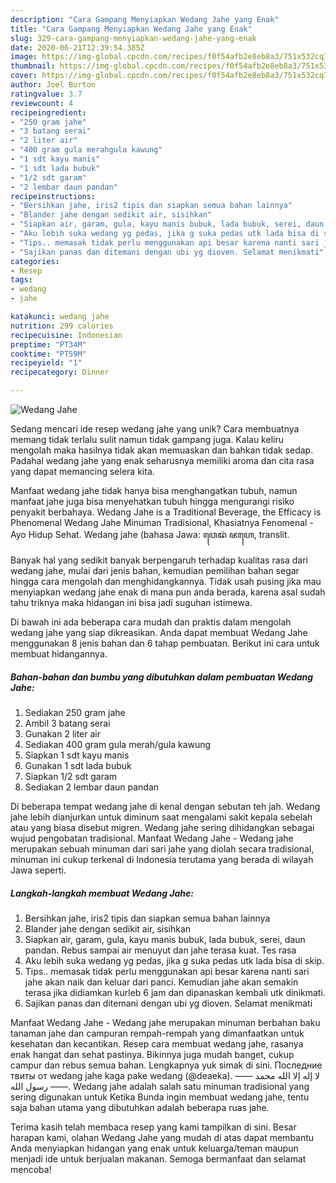 ```yaml
---
description: "Cara Gampang Menyiapkan Wedang Jahe yang Enak"
title: "Cara Gampang Menyiapkan Wedang Jahe yang Enak"
slug: 329-cara-gampang-menyiapkan-wedang-jahe-yang-enak
date: 2020-06-21T12:39:54.385Z
image: https://img-global.cpcdn.com/recipes/f0f54afb2e8eb8a3/751x532cq70/wedang-jahe-foto-resep-utama.jpg
thumbnail: https://img-global.cpcdn.com/recipes/f0f54afb2e8eb8a3/751x532cq70/wedang-jahe-foto-resep-utama.jpg
cover: https://img-global.cpcdn.com/recipes/f0f54afb2e8eb8a3/751x532cq70/wedang-jahe-foto-resep-utama.jpg
author: Joel Burton
ratingvalue: 3.7
reviewcount: 4
recipeingredient:
- "250 gram jahe"
- "3 batang serai"
- "2 liter air"
- "400 gram gula merahgula kawung"
- "1 sdt kayu manis"
- "1 sdt lada bubuk"
- "1/2 sdt garam"
- "2 lembar daun pandan"
recipeinstructions:
- "Bersihkan jahe, iris2 tipis dan siapkan semua bahan lainnya"
- "Blander jahe dengan sedikit air, sisihkan"
- "Siapkan air, garam, gula, kayu manis bubuk, lada bubuk, serei, daun pandan. Rebus sampai air menuyut dan jahe terasa kuat. Tes rasa"
- "Aku lebih suka wedang yg pedas, jika g suka pedas utk lada bisa di skip."
- "Tips.. memasak tidak perlu menggunakan api besar karena nanti sari jahe akan naik dan keluar dari panci. Kemudian jahe akan semakin terasa jika didiamkan kurleb 6 jam dan dipanaskan kembali utk dinikmati."
- "Sajikan panas dan ditemani dengan ubi yg dioven. Selamat menikmati"
categories:
- Resep
tags:
- wedang
- jahe

katakunci: wedang jahe 
nutrition: 299 calories
recipecuisine: Indonesian
preptime: "PT34M"
cooktime: "PT59M"
recipeyield: "1"
recipecategory: Dinner

---
```



![Wedang Jahe](https://img-global.cpcdn.com/recipes/f0f54afb2e8eb8a3/751x532cq70/wedang-jahe-foto-resep-utama.jpg)

Sedang mencari ide resep wedang jahe yang unik? Cara membuatnya memang tidak terlalu sulit namun tidak gampang juga. Kalau keliru mengolah maka hasilnya tidak akan memuaskan dan bahkan tidak sedap. Padahal wedang jahe yang enak seharusnya memiliki aroma dan cita rasa yang dapat memancing selera kita.

Manfaat wedang jahe tidak hanya bisa menghangatkan tubuh, namun manfaat jahe juga bisa menyehatkan tubuh hingga mengurangi risiko penyakit berbahaya. Wedang Jahe is a Traditional Beverage, the Efficacy is Phenomenal Wedang Jahe Minuman Tradisional, Khasiatnya Fenomenal - Ayo Hidup Sehat. Wedang jahe (bahasa Jawa: ꦮꦺꦢꦁ ꦗꦲꦺ, translit.

Banyak hal yang sedikit banyak berpengaruh terhadap kualitas rasa dari wedang jahe, mulai dari jenis bahan, kemudian pemilihan bahan segar hingga cara mengolah dan menghidangkannya. Tidak usah pusing jika mau menyiapkan wedang jahe enak di mana pun anda berada, karena asal sudah tahu triknya maka hidangan ini bisa jadi suguhan istimewa.


Di bawah ini ada beberapa cara mudah dan praktis dalam mengolah wedang jahe yang siap dikreasikan. Anda dapat membuat Wedang Jahe menggunakan 8 jenis bahan dan 6 tahap pembuatan. Berikut ini cara untuk membuat hidangannya.

<!--inarticleads1-->

##### Bahan-bahan dan bumbu yang dibutuhkan dalam pembuatan Wedang Jahe:

1. Sediakan 250 gram jahe
1. Ambil 3 batang serai
1. Gunakan 2 liter air
1. Sediakan 400 gram gula merah/gula kawung
1. Siapkan 1 sdt kayu manis
1. Gunakan 1 sdt lada bubuk
1. Siapkan 1/2 sdt garam
1. Sediakan 2 lembar daun pandan


Di beberapa tempat wedang jahe di kenal dengan sebutan teh jah. Wedang jahe lebih dianjurkan untuk diminum saat mengalami sakit kepala sebelah atau yang biasa disebut migren. Wedang jahe sering dihidangkan sebagai wujud pengobatan tradisional. Manfaat Wedang Jahe - Wedang jahe merupakan sebuah minuman dari sari jahe yang diolah secara tradisional, minuman ini cukup terkenal di Indonesia terutama yang berada di wilayah Jawa seperti. 

<!--inarticleads2-->

##### Langkah-langkah membuat Wedang Jahe:

1. Bersihkan jahe, iris2 tipis dan siapkan semua bahan lainnya
1. Blander jahe dengan sedikit air, sisihkan
1. Siapkan air, garam, gula, kayu manis bubuk, lada bubuk, serei, daun pandan. Rebus sampai air menuyut dan jahe terasa kuat. Tes rasa
1. Aku lebih suka wedang yg pedas, jika g suka pedas utk lada bisa di skip.
1. Tips.. memasak tidak perlu menggunakan api besar karena nanti sari jahe akan naik dan keluar dari panci. Kemudian jahe akan semakin terasa jika didiamkan kurleb 6 jam dan dipanaskan kembali utk dinikmati.
1. Sajikan panas dan ditemani dengan ubi yg dioven. Selamat menikmati


Manfaat Wedang Jahe - Wedang jahe merupakan minuman berbahan baku tanaman jahe dan campuran rempah-rempah yang dimanfaatkan untuk kesehatan dan kecantikan. Resep cara membuat wedang jahe, rasanya enak hangat dan sehat pastinya. Bikinnya juga mudah banget, cukup campur dan rebus semua bahan. Lengkapnya yuk simak di sini. Последние твиты от wedang jahe kaga pake wedang (@deaeka). ‎—— لا إله إلا الله محمد رسول الله ——. Wedang jahe adalah salah satu minuman tradisional yang sering digunakan untuk Ketika Bunda ingin membuat wedang jahe, tentu saja bahan utama yang dibutuhkan adalah beberapa ruas jahe. 

Terima kasih telah membaca resep yang kami tampilkan di sini. Besar harapan kami, olahan Wedang Jahe yang mudah di atas dapat membantu Anda menyiapkan hidangan yang enak untuk keluarga/teman maupun menjadi ide untuk berjualan makanan. Semoga bermanfaat dan selamat mencoba!
